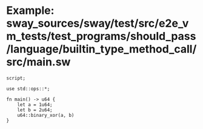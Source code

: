 # Example: sway_sources/sway/test/src/e2e_vm_tests/test_programs/should_pass/language/builtin_type_method_call/src/main.sw

```sway
script;

use std::ops::*;

fn main() -> u64 {
    let a = 1u64;
    let b = 2u64;
    u64::binary_xor(a, b)
}

```
